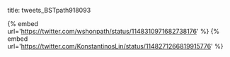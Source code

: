 title: tweets_BSTpath918093

{% embed url='https://twitter.com/wshonpath/status/1148310971682738176' %}
{% embed url='https://twitter.com/KonstantinosLin/status/1148271266819915776' %}
